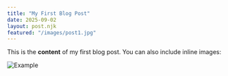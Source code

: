 ```yaml
---
title: "My First Blog Post"
date: 2025-09-02
layout: post.njk
featured: "/images/post1.jpg"
---
```


This is the **content** of my first blog post. You can also include inline images:

![Example](/images/inline-example.jpg)
